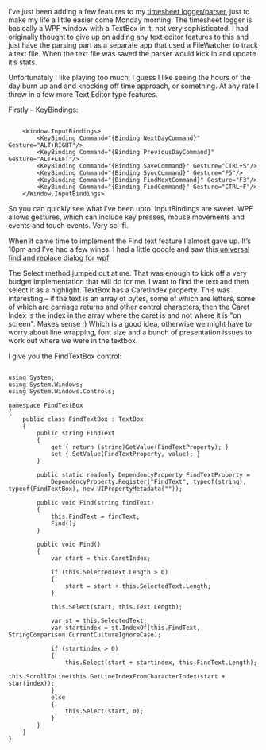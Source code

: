 I’ve just been adding a few features to my [timesheet logger/parser](http://benmcevoy.com.au/blog/unstructured-data), just to make my life a little easier come Monday morning.  The timesheet logger is basically a WPF window with a TextBox in it, not very sophisticated. I had originally thought to give up on adding any text editor features to this and just have the parsing part as a separate app that used a FileWatcher to track a text file.  When the text file was saved the parser would kick in and update it’s stats.

Unfortunately I like playing too much, I guess I like seeing the hours of the day burn up and and knocking off time approach, or something.  At any rate I threw in a few more Text Editor type features.

Firstly – KeyBindings:

<pre><code>
    &lt;Window.InputBindings&gt;
        &lt;KeyBinding Command="{Binding NextDayCommand}" Gesture="ALT+RIGHT"/&gt;
        &lt;KeyBinding Command="{Binding PreviousDayCommand}" Gesture="ALT+LEFT"/&gt;
        &lt;KeyBinding Command="{Binding SaveCommand}" Gesture="CTRL+S"/&gt;
        &lt;KeyBinding Command="{Binding SyncCommand}" Gesture="F5"/&gt;
        &lt;KeyBinding Command="{Binding FindNextCommand}" Gesture="F3"/&gt;
        &lt;KeyBinding Command="{Binding FindCommand}" Gesture="CTRL+F"/&gt;
    &lt;/Window.InputBindings&gt;
</code></pre>

So you can quickly see what I’ve been upto.  InputBindings are sweet.  WPF allows gestures, which can include key presses, mouse movements and events and touch events.  Very sci-fi.

When it came time to implement the Find text feature I almost gave up. It’s 10pm and I’ve had a few wines.  I had a little google and saw this [universal find and replace dialog for wpf]( http://www.codeproject.com/script/Articles/ViewDownloads.aspx?aid=173509&zep=FindReplaceTest%2fFindReplace%2fFindReplace.cs&rzp=%2fKB%2fmiscctrl%2fWPFFindReplace%2fFindReplaceTest.zip)

The Select method jumped out at me.  That was enough to kick off a very budget implementation that will do for me.  I want to find the text and then select it as a highlight.  TextBox has a CaretIndex property.  This was interesting – if the text is an array of bytes, some of which are letters, some of which are carriage returns and other control characters, then the Caret Index is the index in the array where the caret is and not where it is "on screen".  Makes sense :)  Which is a good idea, otherwise we might have to worry about line wrapping, font size and a bunch of presentation issues to work out where we were in the textbox.

I give you the FindTextBox control:

<pre><code>
using System;
using System.Windows;
using System.Windows.Controls;

namespace FindTextBox
{
    public class FindTextBox : TextBox
    {
        public string FindText
        {
            get { return (string)GetValue(FindTextProperty); }
            set { SetValue(FindTextProperty, value); }
        }

        public static readonly DependencyProperty FindTextProperty =
            DependencyProperty.Register("FindText", typeof(string), typeof(FindTextBox), new UIPropertyMetadata(""));

        public void Find(string findText)
        {
            this.FindText = findText;
            Find();
        }

        public void Find()
        {
            var start = this.CaretIndex;

            if (this.SelectedText.Length > 0)
            {
                start = start + this.SelectedText.Length;
            }

            this.Select(start, this.Text.Length);

            var st = this.SelectedText;
            var startindex = st.IndexOf(this.FindText, StringComparison.CurrentCultureIgnoreCase);

            if (startindex > 0)
            {
                this.Select(start + startindex, this.FindText.Length);
                this.ScrollToLine(this.GetLineIndexFromCharacterIndex(start + startindex));
            }
            else
            {
                this.Select(start, 0);
            }
        }        
    }
}

</code></pre>




